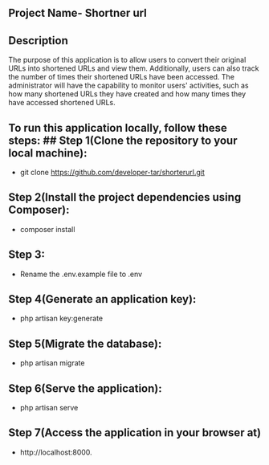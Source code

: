 ## Project Name- Shortner url

## Description
The purpose of this application is to allow users to convert their original URLs into shortened URLs and view them. Additionally, users can also track the number of times their shortened URLs have been accessed. The administrator will have the capability to monitor users' activities, such as how many shortened URLs they have created and how many times they have accessed shortened URLs.



## To run this application locally, follow these steps:                                                                                                          ## Step 1(Clone the repository to your local machine):
- git clone https://github.com/developer-tar/shorterurl.git

## Step 2(Install the project dependencies using Composer):
- composer install
## Step 3:
- Rename the  .env.example file  to .env
## Step 4(Generate an application key):
- php artisan key:generate
## Step 5(Migrate the database):
- php artisan migrate
## Step 6(Serve the application):
- php artisan serve
## Step 7(Access the application in your browser at)
- http://localhost:8000.

